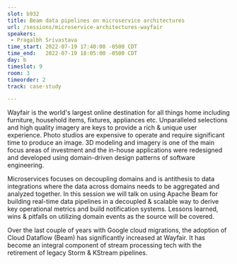 ```yaml
---
slot: b932
title: Beam data pipelines on microservice architectures
url: /sessions/microservice-architectures-wayfair
speakers:
 - Pragalbh Srivastava
time_start: 2022-07-19 17:40:00 -0500 CDT
time_end:   2022-07-19 18:05:00 -0500 CDT
day: b
timeslot: 9
room: 3
timeorder: 2
track: case-study

---
```


Wayfair is the world's largest online destination for all things home including furniture, household items, fixtures, appliances etc. Unparalleled selections and high quality imagery are keys to provide a rich & unique user experience. Photo studios are expensive to operate and require significant time to produce an image. 3D modeling and imagery is one of the main focus areas of investment and the in-house applications were redesigned and developed using domain-driven design patterns of software engineering.

Microservices focuses on decoupling domains and is antithesis to data integrations where the data across domains needs to be aggregated and analyzed together. In this session we will talk on using Apache Beam for building real-time data pipelines in a decoupled & scalable way to derive key operational metrics and build notification systems. Lessons learned, wins & pitfalls on utilizing domain events as the source will be covered.

Over the last couple of years with Google cloud migrations, the adoption of Cloud Dataflow (Beam) has significantly increased at Wayfair. It has become an integral component of stream processing tech with the retirement of legacy Storm & KStream pipelines.
